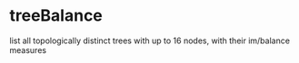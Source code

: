 # treeBalance
list all topologically distinct trees with up to 16 nodes, with their im/balance measures
